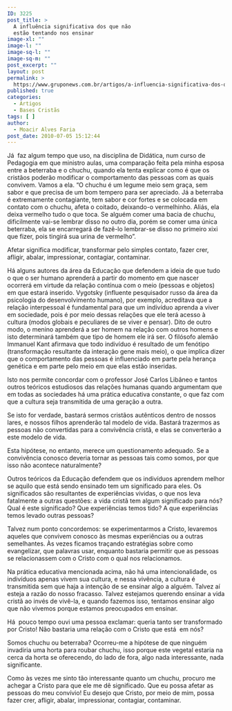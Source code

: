 ```yaml
---
ID: 3225
post_title: >
  A influência significativa dos que não
  estão tentando nos ensinar
image-xl: ""
image-l: ""
image-sq-l: ""
image-sq-m: ""
post_excerpt: ""
layout: post
permalink: >
  https://www.gruponews.com.br/artigos/a-influencia-significativa-dos-que-nao-estao-tentando-nos-ensinar
published: true
categories:
  - Artigos
  - Bases Cristãs
tags: [ ]
author:
  - Moacir Alves Faria
post_date: 2010-07-05 15:12:44
---
```

Já  faz algum tempo que uso, na disciplina de Didática, num curso de Pedagogia em que ministro aulas, uma comparação feita pela minha esposa entre a beterraba e o chuchu, quando ela tenta explicar como é que os cristãos poderão modificar o comportamento das pessoas com as quais convivem. Vamos a ela. “O chuchu é um legume meio sem graça, sem sabor e que precisa de um bom tempero para ser apreciado. Já a beterraba é extremamente contagiante, tem sabor e cor fortes e se colocada em contato com o chuchu, afeta o coitado, deixando-o vermelhinho. Aliás, ela deixa vermelho tudo o que toca. Se alguém comer uma bacia de chuchu, dificilmente vai-se lembrar disso no outro dia, porém se comer uma única beterraba, ela se encarregará de fazê-lo lembrar-se disso no primeiro xixi que fizer, pois tingirá sua urina de vermelho”.

Afetar significa modificar, transformar pelo simples contato, fazer crer, afligir, abalar, impressionar, contagiar, contaminar.

Há alguns autores da área da Educação que defendem a ideia de que tudo o que o ser humano aprenderá a partir do momento em que nascer ocorrerá em virtude da relação contínua com o meio (pessoas e objetos) em que estará inserido. Vygotsky (influente pesquisador russo da área da psicologia do desenvolvimento humano), por exemplo, acreditava que a relação interpessoal é fundamental para que um indivíduo aprenda a viver em sociedade, pois é por meio dessas relações que ele terá acesso à cultura (modos globais e peculiares de se viver e pensar). Dito de outro modo, o menino aprenderá a ser homem na relação com outros homens e isto determinará também que tipo de homem ele irá ser. O filósofo alemão Immanuel Kant afirmava que todo indivíduo é resultado de um fenótipo (transformação resultante da interação gene mais meio), o que implica dizer que o comportamento das pessoas é influenciado em parte pela herança genética e em parte pelo meio em que elas estão inseridas.

Isto nos permite concordar com o professor José Carlos Libâneo e tantos outros teóricos estudiosos das relações humanas quando argumentam que em todas as sociedades há uma prática educativa constante, o que faz com que a cultura seja transmitida de uma geração a outra.

Se isto for verdade, bastará sermos cristãos autênticos dentro de nossos lares, e nossos filhos aprenderão tal modelo de vida. Bastará trazermos as pessoas não convertidas para a convivência cristã, e elas se converterão a este modelo de vida.

Esta hipótese, no entanto, merece um questionamento adequado. Se a convivência conosco deveria tornar as pessoas tais como somos, por que isso não acontece naturalmente?

Outros teóricos da Educação defendem que os indivíduos aprendem melhor se aquilo que está sendo ensinado tem um significado para eles. Os significados são resultantes de experiências vividas, o que nos leva fatalmente a outras questões: a vida cristã tem algum significado para nós? Qual é este significado? Que experiências temos tido? A que experiências temos levado outras pessoas?

Talvez num ponto concordemos: se experimentarmos a Cristo, levaremos aqueles que convivem conosco às mesmas experiências ou a outras semelhantes. Às vezes ficamos traçando estratégias sobre como evangelizar, que palavras usar, enquanto bastaria permitir que as pessoas se relacionassem com o Cristo com o qual nos relacionamos.

Na prática educativa mencionada acima, não há uma intencionalidade, os indivíduos apenas vivem sua cultura, e nessa vivência, a cultura é transmitida sem que haja a intenção de se ensinar algo a alguém. Talvez aí esteja a razão do nosso fracasso. Talvez estejamos querendo ensinar a vida cristã ao invés de vivê-la, e quando fazemos isso, tentamos ensinar algo que não vivemos porque estamos preocupados em ensinar.

Há  pouco tempo ouvi uma pessoa exclamar: queria tanto ser transformado por Cristo! Não bastaria uma relação com o Cristo que está  em nós?

Somos chuchu ou beterraba? Ocorreu-me a hipótese de que ninguém invadiria uma horta para roubar chuchu, isso porque este vegetal estaria na cerca da horta se oferecendo, do lado de fora, algo nada interessante, nada significante.

Como às vezes me sinto tão interessante quanto um chuchu, procuro me achegar a Cristo para que ele me dê significado. Que eu possa afetar as pessoas do meu convívio! Eu desejo que Cristo, por meio de mim, possa fazer crer, afligir, abalar, impressionar, contagiar, contaminar.